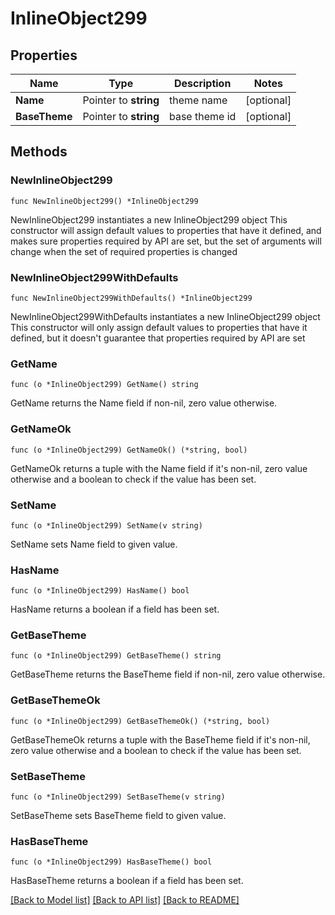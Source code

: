 # InlineObject299

## Properties

Name | Type | Description | Notes
------------ | ------------- | ------------- | -------------
**Name** | Pointer to **string** | theme name | [optional] 
**BaseTheme** | Pointer to **string** | base theme id  | [optional] 

## Methods

### NewInlineObject299

`func NewInlineObject299() *InlineObject299`

NewInlineObject299 instantiates a new InlineObject299 object
This constructor will assign default values to properties that have it defined,
and makes sure properties required by API are set, but the set of arguments
will change when the set of required properties is changed

### NewInlineObject299WithDefaults

`func NewInlineObject299WithDefaults() *InlineObject299`

NewInlineObject299WithDefaults instantiates a new InlineObject299 object
This constructor will only assign default values to properties that have it defined,
but it doesn't guarantee that properties required by API are set

### GetName

`func (o *InlineObject299) GetName() string`

GetName returns the Name field if non-nil, zero value otherwise.

### GetNameOk

`func (o *InlineObject299) GetNameOk() (*string, bool)`

GetNameOk returns a tuple with the Name field if it's non-nil, zero value otherwise
and a boolean to check if the value has been set.

### SetName

`func (o *InlineObject299) SetName(v string)`

SetName sets Name field to given value.

### HasName

`func (o *InlineObject299) HasName() bool`

HasName returns a boolean if a field has been set.

### GetBaseTheme

`func (o *InlineObject299) GetBaseTheme() string`

GetBaseTheme returns the BaseTheme field if non-nil, zero value otherwise.

### GetBaseThemeOk

`func (o *InlineObject299) GetBaseThemeOk() (*string, bool)`

GetBaseThemeOk returns a tuple with the BaseTheme field if it's non-nil, zero value otherwise
and a boolean to check if the value has been set.

### SetBaseTheme

`func (o *InlineObject299) SetBaseTheme(v string)`

SetBaseTheme sets BaseTheme field to given value.

### HasBaseTheme

`func (o *InlineObject299) HasBaseTheme() bool`

HasBaseTheme returns a boolean if a field has been set.


[[Back to Model list]](../README.md#documentation-for-models) [[Back to API list]](../README.md#documentation-for-api-endpoints) [[Back to README]](../README.md)


